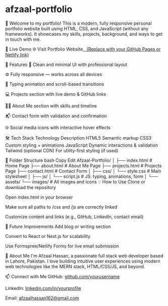 # afzaal-portfolio
👋 Welcome to my portfolio!
This is a modern, fully responsive personal portfolio website built using HTML, CSS, and JavaScript (without any frameworks). It showcases my skills, projects, background, and ways to get in touch with me.

🔗 Live Demo
🌐 Visit Portfolio Website[   (Replace with your GitHub Pages or Netlify link)](https://afzaal162.github.io/portfolio/")

📌 Features
💼 Clean and minimal UI with professional layout

⚙️ Fully responsive — works across all devices

🧠 Typing animation and scroll-based transitions

💻 Projects section with live demo & GitHub links

👨‍🎓 About Me section with skills and timeline

📬 Contact form with validation and confirmation

🌐 Social media icons with interactive hover effects

🛠️ Tech Stack
Technology	Description
HTML5	Semantic markup
CSS3	Custom styling + animations
JavaScript	Dynamic interactions & validation
Tailwind (optional CDN)	For utility-first styling (if used)

📂 Folder Structure
bash
Copy
Edit
Afzaal-Portfolio/
│
├── index.html            # Home Page
├── about.html            # About Me Page
├── projects.html         # Projects Page
├── contact.html          # Contact Form
│
├── css/
│   └── style.css         # Main stylesheet
│
├── js/
│   └── script.js         # JS: typing, animations, form
│
└── assets/
    └── images/           # All images and icons
💡 How to Use
Clone or download the repository

Open index.html in your browser

Make sure all paths to /css and /js are correctly linked

Customize content and links (e.g., GitHub, LinkedIn, contact email)

🚀 Future Improvements
Add blog or writing section

Convert to React or Next.js for scalability

Use Formspree/Netlify Forms for live email submission

👤 About Me
I'm Afzaal Hassan, a passionate full stack web developer based in Lahore, Pakistan. I love building intuitive user experiences using modern web technologies like the MERN stack, HTML/CSS/JS, and beyond.

📫 Connect with Me
GitHub: [github.com/yourusername](https://github.com/Afzaal162)

LinkedIn: [linkedin.com/in/yourprofile](https://www.linkedin.com/in/afzaalhassan/)

Email: afzaalhassan162@gmail.com
